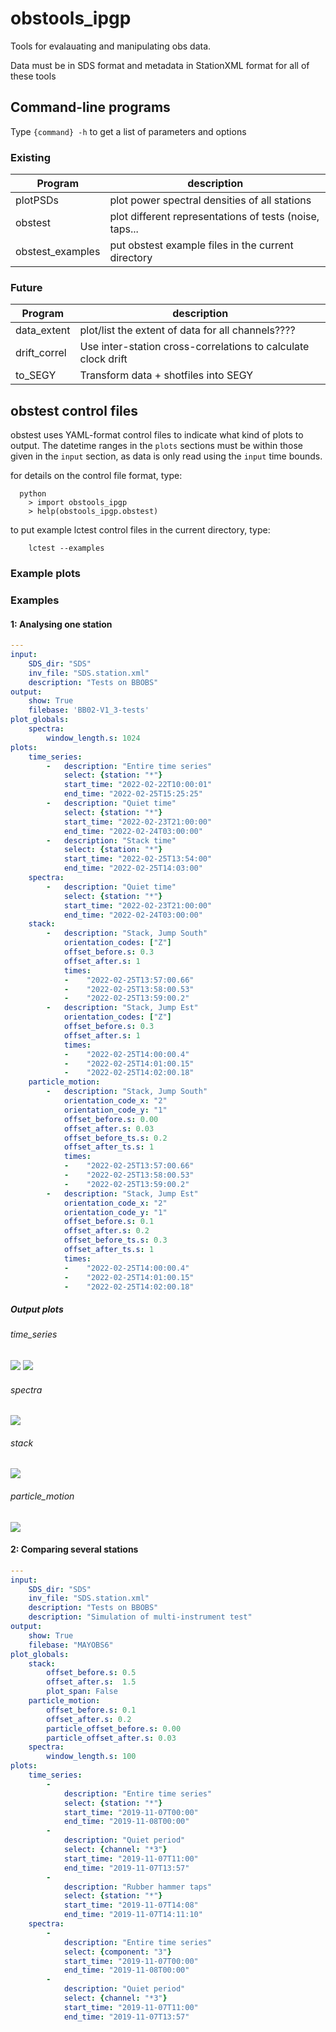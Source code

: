 # obstools_ipgp

Tools for evalauating and manipulating obs data.

Data must be in SDS format and metadata in StationXML format for all of these tools


## Command-line programs

Type ``{command} -h`` to get a list of parameters and options

### Existing

| Program     | description                                             |
| ----------- | ------------------------------------------------------- |
| plotPSDs    | plot power spectral densities of all stations           | 
| obstest     | plot different representations of tests (noise, taps... |
| obstest_examples | put obstest example files in the current directory |

### Future

| Program      | description                                                   |
| ------------ | ------------------------------------------------------------- |
| data_extent  | plot/list the extent of data for all channels????             |
| drift_correl | Use inter-station cross-correlations to calculate clock drift |
| to_SEGY      | Transform data + shotfiles into SEGY                          |


## obstest control files

obstest uses YAML-format control files to indicate what kind of plots to
output.  The datetime ranges in the `plots` sections must be within those given
in the `input` section, as data is only read using the `input` time bounds.

for details on the control file format, type:
```
  python
    > import obstools_ipgp
    > help(obstools_ipgp.obstest)
```

to put example lctest control files in the current directory, type:
```
    lctest --examples
```

### Example plots

### Examples

#### 1: Analysing one station

``` yaml
---
input: 
    SDS_dir: "SDS"
    inv_file: "SDS.station.xml"
    description: "Tests on BBOBS"
output:
    show: True
    filebase: 'BB02-V1_3-tests'
plot_globals:
    spectra:
        window_length.s: 1024
plots:
    time_series:
        -   description: "Entire time series"
            select: {station: "*"}
            start_time: "2022-02-22T10:00:01"
            end_time: "2022-02-25T15:25:25"
        -   description: "Quiet time"
            select: {station: "*"}
            start_time: "2022-02-23T21:00:00"
            end_time: "2022-02-24T03:00:00"
        -   description: "Stack time"
            select: {station: "*"}
            start_time: "2022-02-25T13:54:00"
            end_time: "2022-02-25T14:03:00"
    spectra:
        -   description: "Quiet time"
            select: {station: "*"}
            start_time: "2022-02-23T21:00:00"
            end_time: "2022-02-24T03:00:00"
    stack:
        -   description: "Stack, Jump South"
            orientation_codes: ["Z"]
            offset_before.s: 0.3
            offset_after.s: 1
            times:
            -    "2022-02-25T13:57:00.66"
            -    "2022-02-25T13:58:00.53"
            -    "2022-02-25T13:59:00.2"
        -   description: "Stack, Jump Est"
            orientation_codes: ["Z"]
            offset_before.s: 0.3
            offset_after.s: 1
            times:
            -    "2022-02-25T14:00:00.4"
            -    "2022-02-25T14:01:00.15"
            -    "2022-02-25T14:02:00.18"
    particle_motion:
        -   description: "Stack, Jump South"
            orientation_code_x: "2"
            orientation_code_y: "1"
            offset_before.s: 0.00
            offset_after.s: 0.03
            offset_before_ts.s: 0.2
            offset_after_ts.s: 1
            times:
            -    "2022-02-25T13:57:00.66"
            -    "2022-02-25T13:58:00.53"
            -    "2022-02-25T13:59:00.2"
        -   description: "Stack, Jump Est"
            orientation_code_x: "2"
            orientation_code_y: "1"
            offset_before.s: 0.1
            offset_after.s: 0.2
            offset_before_ts.s: 0.3
            offset_after_ts.s: 1
            times:
            -    "2022-02-25T14:00:00.4"
            -    "2022-02-25T14:01:00.15"
            -    "2022-02-25T14:02:00.18"
```
##### Output plots
###### time_series
![](https://github.com/WayneCrawford/obstools_ipgp/raw/main/README_images/BB02-V1_3-tests_Entire_time_series_ts.png)
![](https://github.com/WayneCrawford/obstools_ipgp/raw/main/README_images/BB02-V1_3-tests_Quiet_time_ts.png)

###### spectra
![](https://github.com/WayneCrawford/obstools_ipgp/raw/main/README_images/BB02-V1_3-tests_Quiet_time_spect.png)

###### stack
![](https://github.com/WayneCrawford/obstools_ipgp/raw/main/README_images/BB02-V1_3-tests_Stack_Jump_South_stack.png)

###### particle_motion
![](https://github.com/WayneCrawford/obstools_ipgp/raw/main/README_images/BB02-V1_3-tests_Stack_Jump_South_pm.png)


#### 2: Comparing several stations

```yaml
---
input:
    SDS_dir: "SDS"
    inv_file: "SDS.station.xml"
    description: "Tests on BBOBS"
    description: "Simulation of multi-instrument test"
output:
    show: True
    filebase: "MAYOBS6"
plot_globals:
    stack:
        offset_before.s: 0.5
        offset_after.s:  1.5
        plot_span: False
    particle_motion:
        offset_before.s: 0.1
        offset_after.s: 0.2
        particle_offset_before.s: 0.00
        particle_offset_after.s: 0.03
    spectra:
        window_length.s: 100
plots:
    time_series:
        -
            description: "Entire time series"
            select: {station: "*"}
            start_time: "2019-11-07T00:00"
            end_time: "2019-11-08T00:00"
        -
            description: "Quiet period"
            select: {channel: "*3"}
            start_time: "2019-11-07T11:00"
            end_time: "2019-11-07T13:57"
        -
            description: "Rubber hammer taps"
            select: {station: "*"}
            start_time: "2019-11-07T14:08"
            end_time: "2019-11-07T14:11:10"
    spectra:
        -
            description: "Entire time series"
            select: {component: "3"}
            start_time: "2019-11-07T00:00"
            end_time: "2019-11-08T00:00"
        -
            description: "Quiet period"
            select: {channel: "*3"}
            start_time: "2019-11-07T11:00"
            end_time: "2019-11-07T13:57"
```

